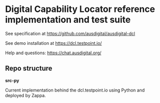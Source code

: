 # Digital Capability Locator reference implementation and test suite

See specification at https://github.com/ausdigital/ausdigital-dcl

See demo installation at https://dcl.testpoint.io/

Help and questions: https://chat.ausdigital.org/

## Repo structure

**src-py**

Current implementation behind the dcl.testpoint.io using Python and deployed by Zappa.
